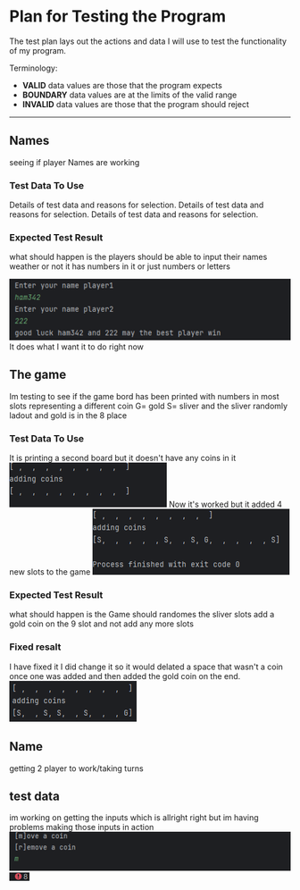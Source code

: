# Plan for Testing the Program

The test plan lays out the actions and data I will use to test the functionality of my program.

Terminology:

- **VALID** data values are those that the program expects
- **BOUNDARY** data values are at the limits of the valid range
- **INVALID** data values are those that the program should reject

---

## Names

seeing if player Names are working

### Test Data To Use

Details of test data and reasons for selection. Details of test data and reasons for selection. Details of test data and reasons for selection.

### Expected Test Result

what should happen is the players should be
able to input their names weather or not it has 
numbers in it or just numbers or letters 

![img.png](img.png)
 It does what I want it to do right now 


## The game

Im testing to see if the game bord has been printed 
with numbers in most slots representing a different coin 
G= gold S= sliver and the sliver randomly ladout and gold is in the 8 place

### Test Data To Use
It is printing a second board but it doesn't have any coins in it  
![img_1.png](img_1.png)
Now it's worked but it added 4 new slots to the game
![img_2.png](img_2.png)

### Expected Test Result

what should happen is the Game should randomes the sliver slots add a gold coin on the 9 slot and not
add any more slots
### Fixed resalt
I have fixed it I did change it so it would delated a space that wasn't a coin once one was added
and then added the gold coin on the end.
![img_4.png](img_4.png)


## Name 
getting 2 player to work/taking turns

## test data 
im working on getting the inputs which is allright right but im having
problems making those inputs in action 
![img_5.png](img_5.png)
![img_6.png](img_6.png)
